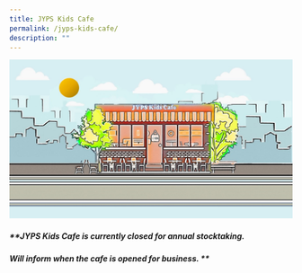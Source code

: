 ```yaml
---
title: JYPS Kids Cafe
permalink: /jyps-kids-cafe/
description: ""
---
```

![](/images/cafe%20front%20view.jpeg)

##### **JYPS Kids Cafe is currently closed for annual stocktaking. <br>
##### Will inform when the cafe is opened for business. **
##### 
